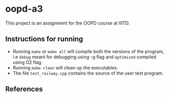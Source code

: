 # oopd-a3

This project is an assignment for the OOPD course at IIITD.

## Instructions for running
- Running `make` or `make all` will compile both the versions of the program, i.e `debug` meant for debugging using -g flag and `optimized` compiled using O2 flag.
- Running `make clean` will clean up the executables.
- The file `test_railway.cpp` contains the source of the user test program.

## References
